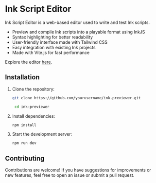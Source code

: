 # Ink Script Editor

Ink Script Editor is a web-based editor used to write and test Ink scripts.

- Preview and compile Ink scripts into a playable format using InkJS
- Syntax highlighting for better readability
- User-friendly interface made with Tailwind CSS
- Easy integration with existing Ink projects
- Made with Vite.js for fast performance

Explore the editor [here](https://ink-script-editor.vercel.app/).

## Installation

1. Clone the repository:
   ```bash
   git clone https://github.com/yourusername/ink-previewer.git

    cd ink-previewer
    ```

2. Install dependencies:
    ```bash
    npm install
    ```

3. Start the development server:
    ```bash
    npm run dev
    ```

## Contributing

Contributions are welcome! If you have suggestions for improvements or new features, feel free to open an issue or submit a pull request.
